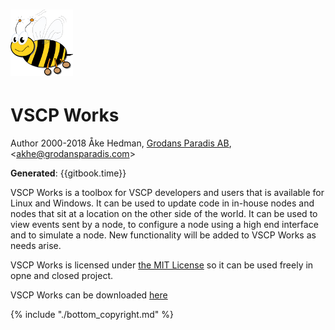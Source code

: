 # ![](/images/logo_100.png)

# VSCP Works

Author 2000-2018 Åke Hedman, [Grodans Paradis AB](http://www.grodansparadis.com), &lt;[akhe@grodansparadis.com](mailto:akhe@grodansparadis.com)&gt;

**Generated**: {{gitbook.time}}  

VSCP Works is a toolbox for VSCP developers and users that is available for Linux and Windows. It can be used to update code in in-house nodes and nodes that sit at a location on the other side of the world. It can be used to view events sent by a node, to configure a node using a high end interface and to simulate a node. New functionality will be added to VSCP Works as needs arise. 

VSCP Works is licensed under [the  MIT License](https://opensource.org/licenses/MIT) so it can be used freely in opne and closed project.

VSCP Works can be downloaded [here](https://sourceforge.net/projects/m2m/files/)

{% include "./bottom_copyright.md" %}

